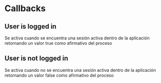 # Callbacks

## User is logged in

Se activa cuando se encuentra una sesión activa dentro de la aplicación retornando un valor true como afirmativo del proceso

## User is not logged in

Se activa cuando no se encuentra una sesión activa dentro de la aplicación retornando un valor false como afirmativo del proceso


